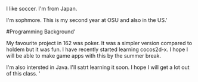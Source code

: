 I like soccer.
I'm from Japan.


I'm sophmore. This is my second year at OSU and also in the US.'


#Programming Background'

My favourite project in 162 was poker. It was a simpler version compared to holdem but it was fun.
I have recently started learning cocos2d-x. I hope I will be able to make game apps with this by the summer break. 

I'm also intersted in Java. I'll satrt learning it soon.
I hope I will get a lot out of this class. '